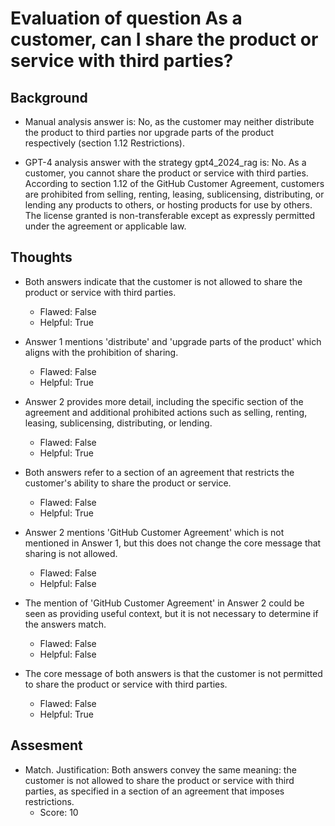 # Evaluation of question As a customer, can I share the product or service with third parties?
## Background
- Manual analysis answer is: No, as the customer may neither distribute the product to third parties nor upgrade parts of the product respectively (section 1.12 Restrictions).

- GPT-4 analysis answer with the strategy gpt4_2024_rag is: No. As a customer, you cannot share the product or service with third parties. According to section 1.12 of the GitHub Customer Agreement, customers are prohibited from selling, renting, leasing, sublicensing, distributing, or lending any products to others, or hosting products for use by others. The license granted is non-transferable except as expressly permitted under the agreement or applicable law.
## Thoughts
- Both answers indicate that the customer is not allowed to share the product or service with third parties.
  - Flawed: False
  - Helpful: True

- Answer 1 mentions 'distribute' and 'upgrade parts of the product' which aligns with the prohibition of sharing.
  - Flawed: False
  - Helpful: True

- Answer 2 provides more detail, including the specific section of the agreement and additional prohibited actions such as selling, renting, leasing, sublicensing, distributing, or lending.
  - Flawed: False
  - Helpful: True

- Both answers refer to a section of an agreement that restricts the customer's ability to share the product or service.
  - Flawed: False
  - Helpful: True

- Answer 2 mentions 'GitHub Customer Agreement' which is not mentioned in Answer 1, but this does not change the core message that sharing is not allowed.
  - Flawed: False
  - Helpful: False

- The mention of 'GitHub Customer Agreement' in Answer 2 could be seen as providing useful context, but it is not necessary to determine if the answers match.
  - Flawed: False
  - Helpful: False

- The core message of both answers is that the customer is not permitted to share the product or service with third parties.
  - Flawed: False
  - Helpful: True

## Assesment
- Match. Justification: Both answers convey the same meaning: the customer is not allowed to share the product or service with third parties, as specified in a section of an agreement that imposes restrictions.
  - Score: 10

